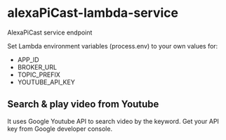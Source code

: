 # alexaPiCast-lambda-service
AlexaPiCast service endpoint

Set Lambda environment variables (process.env) to your own values for:
* APP_ID
* BROKER_URL
* TOPIC_PREFIX
* YOUTUBE_API_KEY

## Search & play video from Youtube
It uses Google Youtube API to search video by the keyword. Get your API key from Google developer console.
